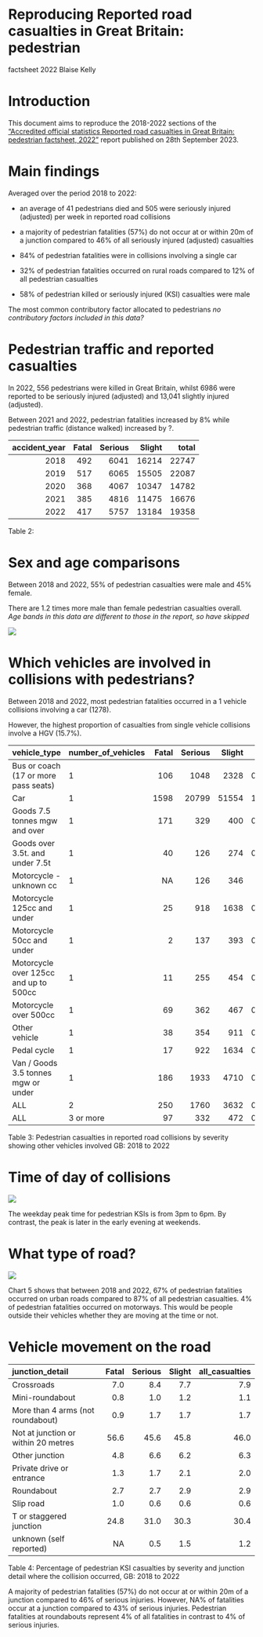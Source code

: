 # Reproducing Reported road casualties in Great Britain: pedestrian
factsheet 2022
Blaise Kelly

# Introduction

This document aims to reproduce the 2018-2022 sections of the
[“Accredited official statistics Reported road casualties in Great
Britain: pedestrian factsheet,
2022”](https://www.gov.uk/government/statistics/reported-road-casualties-great-britain-pedestrian-factsheet-2022/reported-road-casualties-in-great-britain-pedestrian-factsheet-2022#further-information)
report published on 28th September 2023.

# Main findings

Averaged over the period 2018 to 2022:

- an average of 41 pedestrians died and 505 were seriously injured
  (adjusted) per week in reported road collisions

- a majority of pedestrian fatalities (57%) do not occur at or within
  20m of a junction compared to 46% of all seriously injured (adjusted)
  casualties

- 84% of pedestrian fatalities were in collisions involving a single car

- 32% of pedestrian fatalities occurred on rural roads compared to 12%
  of all pedestrian casualties

- 58% of pedestrian killed or seriously injured (KSI) casualties were
  male

The most common contributory factor allocated to pedestrians *no
contributory factors included in this data?*

# Pedestrian traffic and reported casualties

In 2022, 556 pedestrians were killed in Great Britain, whilst 6986 were
reported to be seriously injured (adjusted) and 13,041 slightly injured
(adjusted).

Between 2021 and 2022, pedestrian fatalities increased by 8% while
pedestrian traffic (distance walked) increased by ?.

| accident_year | Fatal | Serious | Slight | total |
|--------------:|------:|--------:|-------:|------:|
|          2018 |   492 |    6041 |  16214 | 22747 |
|          2019 |   517 |    6065 |  15505 | 22087 |
|          2020 |   368 |    4067 |  10347 | 14782 |
|          2021 |   385 |    4816 |  11475 | 16676 |
|          2022 |   417 |    5757 |  13184 | 19358 |

Table 2:

# Sex and age comparisons

Between 2018 and 2022, 55% of pedestrian casualties were male and 45%
female.

There are 1.2 times more male than female pedestrian casualties overall.
*Age bands in this data are different to those in the report, so have
skipped*

![](README_files/figure-commonmark/unnamed-chunk-6-1.png)

# Which vehicles are involved in collisions with pedestrians?

Between 2018 and 2022, most pedestrian fatalities occurred in a 1
vehicle collisions involving a car (1278).

However, the highest proportion of casualties from single vehicle
collisions involve a HGV (15.7%).

| vehicle_type                          | number_of_vehicles | Fatal | Serious | Slight |  pc_fatal |
|:--------------------------------------|:-------------------|------:|--------:|-------:|----------:|
| Bus or coach (17 or more pass seats)  | 1                  |   106 |    1048 |   2328 | 0.1047182 |
| Car                                   | 1                  |  1598 |   20799 |  51554 | 1.5786770 |
| Goods 7.5 tonnes mgw and over         | 1                  |   171 |     329 |    400 | 0.1689323 |
| Goods over 3.5t. and under 7.5t       | 1                  |    40 |     126 |    274 | 0.0395163 |
| Motorcycle - unknown cc               | 1                  |    NA |     126 |    346 |        NA |
| Motorcycle 125cc and under            | 1                  |    25 |     918 |   1638 | 0.0246977 |
| Motorcycle 50cc and under             | 1                  |     2 |     137 |    393 | 0.0019758 |
| Motorcycle over 125cc and up to 500cc | 1                  |    11 |     255 |    454 | 0.0108670 |
| Motorcycle over 500cc                 | 1                  |    69 |     362 |    467 | 0.0681657 |
| Other vehicle                         | 1                  |    38 |     354 |    911 | 0.0375405 |
| Pedal cycle                           | 1                  |    17 |     922 |   1634 | 0.0167944 |
| Van / Goods 3.5 tonnes mgw or under   | 1                  |   186 |    1933 |   4710 | 0.1837509 |
| ALL                                   | 2                  |   250 |    1760 |   3632 | 0.2469770 |
| ALL                                   | 3 or more          |    97 |     332 |    472 | 0.0958271 |

Table 3: Pedestrian casualties in reported road collisions by severity
showing other vehicles involved GB: 2018 to 2022

# Time of day of collisions

![](README_files/figure-commonmark/unnamed-chunk-10-1.png)

The weekday peak time for pedestrian KSIs is from 3pm to 6pm. By
contrast, the peak is later in the early evening at weekends.

# What type of road?

![](README_files/figure-commonmark/unnamed-chunk-11-1.png)

Chart 5 shows that between 2018 and 2022, 67% of pedestrian fatalities
occurred on urban roads compared to 87% of all pedestrian casualties. 4%
of pedestrian fatalities occurred on motorways. This would be people
outside their vehicles whether they are moving at the time or not.

# Vehicle movement on the road

| junction_detail                     | Fatal | Serious | Slight | all_casualties |
|:------------------------------------|------:|--------:|-------:|---------------:|
| Crossroads                          |   7.0 |     8.4 |    7.7 |            7.9 |
| Mini-roundabout                     |   0.8 |     1.0 |    1.2 |            1.1 |
| More than 4 arms (not roundabout)   |   0.9 |     1.7 |    1.7 |            1.7 |
| Not at junction or within 20 metres |  56.6 |    45.6 |   45.8 |           46.0 |
| Other junction                      |   4.8 |     6.6 |    6.2 |            6.3 |
| Private drive or entrance           |   1.3 |     1.7 |    2.1 |            2.0 |
| Roundabout                          |   2.7 |     2.7 |    2.9 |            2.9 |
| Slip road                           |   1.0 |     0.6 |    0.6 |            0.6 |
| T or staggered junction             |  24.8 |    31.0 |   30.3 |           30.4 |
| unknown (self reported)             |    NA |     0.5 |    1.5 |            1.2 |

Table 4: Percentage of pedestrian KSI casualties by severity and
junction detail where the collision occurred, GB: 2018 to 2022

A majority of pedestrian fatalities (57%) do not occur at or within 20m
of a junction compared to 46% of serious injuries. However, NA% of
fatalities occur at a junction compared to 43% of serious injuries.
Pedestrian fatalities at roundabouts represent 4% of all fatalities in
contrast to 4% of serious injuries.
